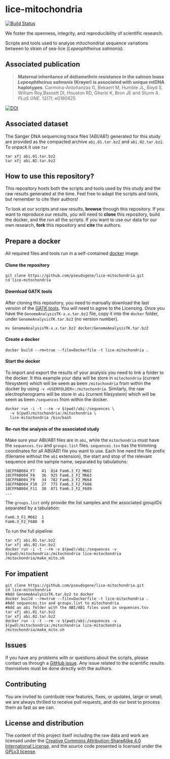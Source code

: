 # lice-mitochondria

[![Build Status](https://travis-ci.org/pseudogene/lice-mitochondria.svg?branch=master)](https://travis-ci.org/pseudogene/lice-mitochondria)

We foster the openness, integrity, and reproducibility of scientific research.

Scripts and tools used to analyse mitochondrial sequence variations between to strain of sea-lice (_Lepeophtheirus salmonis_).


## Associated publication

>**Maternal inheritance of deltamethrin resistance in the salmon louse _Lepeophtheirus salmonis_ (Krøyer) is associated with unique mtDNA haplotypes**.
>Carmona-Antoñanzas G, Bekaert M, Humble JL, Boyd S, William Roy,Bassett DI, Houston RD, Gharbi K, Bron JE and Sturm A.
>_PLoS ONE_. 12(7): e0180625

[![DOI](https://img.shields.io/badge/DOI-10.1371%2Fjournal.pone.0180625-blue.svg)](https://doi.org/10.1371/journal.pone.0180625)


## Associated dataset

The Sanger DNA sequencing trace files (ABI/AB1) generated for this study are provided as the compacted archive `abi.01.tar.bz2` and `abi.02.tar.bz2`. To unpack it use `tar`

```
tar xfj abi.01.tar.bz2
tar xfj abi.02.tar.bz2
```


## How to use this repository?

This repository hosts both the scripts and tools used by this study and the raw results generated at the time. Feel free to adapt the scripts and tools, but remember to cite their authors!

To look at our scripts and raw results, **browse** through this repository. If you want to reproduce our results, you will need to **clone** this repository, build the docker, and the run all the scripts. If you want to use our data for our own research, **fork** this repository and **cite** the authors.


## Prepare a docker

All required files and tools run in a self-contained [docker](https://www.docker.com/) image.

#### Clone the repository

```
git clone https://github.com/pseudogene/lice-mitochondria.git
cd lice-mitochondria
```

#### Download GATK tools

After cloning this repository, you need to manually download the last version of the [GATK tools](https://www.broadinstitute.org/gatk/download/). You will need to agree to the Licensing. Once you have the `GenomeAnalysisTK-x.x.tar.bz2` file, copy it into the `docker` folder, under `GenomeAnalysisTK.tar.bz2` (no version number).

```
mv GenomeAnalysisTK-x.x.tar.bz2 docker/GenomeAnalysisTK.tar.bz2
```

#### Create a docker

```
docker build --rm=true --file=Dockerfile -t lice-mitochondria .
```

#### Start the docker

To import and export the results of your analysis you need to link a folder to the docker. It this example your data will be store in `mitochondria` (current filesystem) which will be seem as been `/mitochondria` from within the docker by using `-v <USERFOLDER>:/mitochondria`. Similarly, the raw electropherograms will be store in `abi` (current filesystem) which will be seem as been `/sequences` from within the docker.

```
docker run -i -t --rm -v $(pwd)/abi:/sequences \
  -v $(pwd)/mitochondria:/mitochondria \
  lice-mitochondria /bin/bash
```

#### Re-run the analysis of the associated study

Make sure your ABI/AB1 files are in `abi`, while the `mitochondria` must have the `sequences.tsv` and `groups.list` files.  `sequences.tsv` has the trimming coordinates for all ABI/AB1 file you want to use. Each line need the file prefix (filename without the `ab1` extension), the start and stop of the relevant sequence and the sample name, separated by tabulations:

```
18CFPAB004_F7	41	814	Fam6.3_F2_M662
18CFPAB004_F8	36	925	Fam6.3_F2_M663
18CFPAB004_F9	34	782	Fam6.3_F2_M664
18CFPAB004_F10	27	775	Fam6.3_F2_F688
18CFPAB004_F11	38	871	Fam6.3_F2_F689
...
```

The `groups.list` only provide the list samples and the associated groupIDs separated by a tabulation:

```
Fam6.3_F2_M662	1
Fam6.3_F2_F688	0
```

To run the full pipeline:

```
tar xfj abi.01.tar.bz2
tar xfj abi.02.tar.bz2
docker run -i -t --rm -v $(pwd)/abi:/sequences -v $(pwd)/mitochondria:/mitochondria lice-mitochondria /mitochondria/make_mito.sh
```


## For impatient

```
git clone https://github.com/pseudogene/lice-mitochondria.git
cd lice-mitochondria
#Add GenomeAnalysisTK.tar.bz2 to docker
docker build --rm=true --file=Dockerfile -t lice-mitochondria .
#Add sequences.tsv and groups.list to mitochondria
#Add an abi folder with the ABI/AB1 files used in sequences.tsv
tar xfj abi.01.tar.bz2
tar xfj abi.02.tar.bz2
docker run -i -t --rm -v $(pwd)/abi:/sequences -v $(pwd)/mitochondria:/mitochondria lice-mitochondria /mitochondria/make_mito.sh
```


## Issues

If you have any problems with or questions about the scripts, please contact us through a [GitHub issue](https://github.com/pseudogene/lice-mitochondria/issues).
Any issue related to the scientific results themselves must be done directly with the authors.


## Contributing

You are invited to contribute new features, fixes, or updates, large or small; we are always thrilled to receive pull requests, and do our best to process them as fast as we can.


## License and distribution

The content of this project itself including the raw data and work are licensed under the [Creative Commons Attribution-ShareAlike 4.0 International License](http://creativecommons.org/licenses/by-sa/4.0/), and the source code presented is licensed under the [GPLv3 license](http://www.gnu.org/licenses/gpl-3.0.html).
